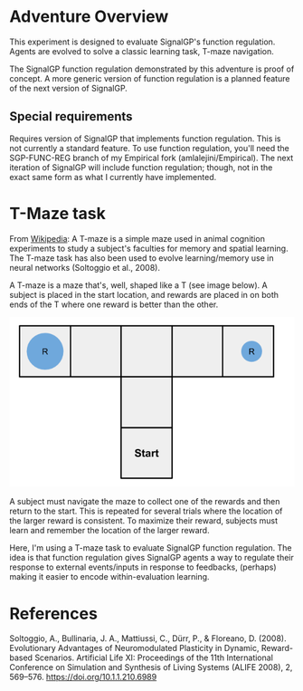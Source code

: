 # Adventure Overview

This experiment is designed to evaluate SignalGP's function regulation. Agents are evolved to solve a classic learning task, T-maze navigation. 

The SignalGP function regulation demonstrated by this adventure is proof of concept. A more generic version of function regulation is a planned feature of the next version of SignalGP. 

## Special requirements
Requires version of SignalGP that implements function regulation. This is not currently a standard feature. To use function regulation, you'll need the SGP-FUNC-REG branch of my Empirical fork (amlalejini/Empirical). The next iteration of SignalGP will include function regulation; though, not in the exact same form as what I currently have implemented. 

# T-Maze task
From [Wikipedia](https://en.wikipedia.org/wiki/T-maze): A T-maze is a simple maze used in animal cognition experiments to study a subject's faculties for memory and spatial learning. 
The T-maze task has also been used to evolve learning/memory use in neural networks (Soltoggio et al., 2008). 

A T-maze is a maze that's, well, shaped like a T (see image below). A subject is placed in the start location, and rewards are placed in on both ends of the T where one reward is better than the other. 

![t-maze](../../misc/imgs/t-maze.png)

A subject must navigate the maze to collect one of the rewards and then return to the start. This is repeated for several trials where the location of the larger reward is consistent. To maximize their reward, subjects must learn and remember the location of the larger reward.

Here, I'm using a T-maze task to evaluate SignalGP function regulation. The idea is that function regulation gives SignalGP agents a way to regulate their response to external events/inputs in response to feedbacks, (perhaps) making it easier to encode within-evaluation learning. 

# References
Soltoggio, A., Bullinaria, J. A., Mattiussi, C., Dürr, P., & Floreano, D. (2008). Evolutionary Advantages of Neuromodulated Plasticity in Dynamic, Reward-based Scenarios. Artificial Life XI: Proceedings of the 11th International Conference on Simulation and Synthesis of Living Systems (ALIFE 2008), 2, 569–576. https://doi.org/10.1.1.210.6989